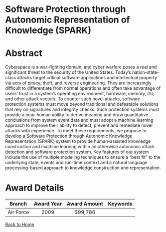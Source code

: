 
Software Protection through Autonomic Representation of Knowledge (SPARK)
=========================================================================

# Abstract


Cyberspace is a war-fighting domain, and cyber warfare poses a real and significant threat to the security of the United States. Today’s nation-state-class attacks target critical software applications and intellectual property via acts of piracy, theft, and reverse engineering. They are increasingly difficult to differentiate from normal operations and often take advantage of users’ trust in a system’s operating environment, hardware, memory, I/O, and other attack vectors. To counter such novel attacks, software protection systems must move beyond traditional and defeatable solutions that rely on signatures and integrity checks. Such protection systems must provide a near-human ability to derive meaning and draw quantitative conclusions from system event data and must adopt a machine learning approach to improve their ability to detect, prevent and remediate novel attacks with experience. To meet these requirements, we propose to develop a Software Protection through Autonomic Knowledge Representation (SPARK) system to provide human-assisted knowledge construction and machine learning within an otherwise autonomic attack detection and software protection system. Key features of our system include the use of multiple modeling techniques to ensure a “best fit” to the underlying state, events and run-time context and a natural language processing-based approach to knowledge construction and representation.  

# Award Details

|Branch|Award Year|Award Amount|Keywords|
| :---: | :---: | :---: | :---: |
|Air Force|2009|$99,786||
  
  


[Back to Home](https://github.com/chrischow/dod_sbir_awards#2297)